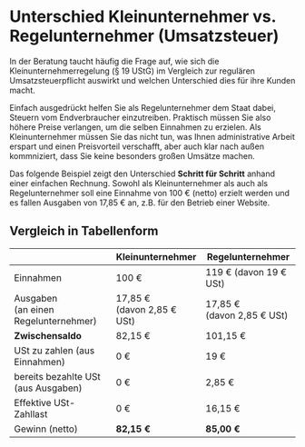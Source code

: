 # Unterschied Kleinunternehmer vs. Regelunternehmer (Umsatzsteuer)

In der Beratung taucht häufig die Frage auf, wie sich die Kleinunternehmerregelung (§ 19 UStG) im Vergleich zur regulären Umsatzsteuerpflicht auswirkt und welchen Unterschied dies für ihre Kunden macht.

Einfach ausgedrückt helfen Sie als Regelunternehmer dem Staat dabei, Steuern vom Endverbraucher einzutreiben. Praktisch müssen Sie also höhere Preise verlangen, um die selben Einnahmen zu erzielen. Als Kleinunternehmer müssen Sie das nicht tun, was Ihnen administrative Arbeit erspart und einen Preisvorteil verschafft, aber auch klar nach außen kommniziert, dass Sie keine besonders großen Umsätze machen.

Das folgende Beispiel zeigt den Unterschied **Schritt für Schritt** anhand einer einfachen Rechnung. Sowohl als Kleinunternehmer als auch als Regelunternehmer soll eine Einnahme von 100 € (netto) erzielt werden und es fallen Ausgaben von 17,85 € an, z.B. für den Betrieb einer Website.

## Vergleich in Tabellenform

| | Kleinunternehmer | Regelunternehmer |
|----------|------------------|------------------|
| Einnahmen | 100 € | 119 € (davon 19 € USt) |
| Ausgaben<br>(an einen Regelunternehmer) | 17,85 €<br>(davon 2,85 € USt) | 17,85 €<br>(davon 2,85 € USt) |
| **Zwischensaldo** | 82,15 € | 101,15 € |
| USt zu zahlen (aus Einnahmen) | 0 € | 19 € |
| bereits bezahlte USt (aus Ausgaben) | 0 € | 2,85 € |
| Effektive USt-Zahllast | 0 € | 16,15 € |
| Gewinn (netto) | **82,15 €** | **85,00 €** |
